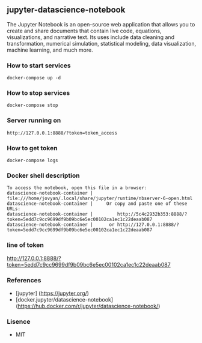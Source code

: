 ## jupyter-datascience-notebook 

The Jupyter Notebook is an open-source web application that allows you to create and share documents that contain live code, equations, visualizations, and narrative text. Its uses include data cleaning and transformation, numerical simulation, statistical modeling, data visualization, machine learning, and much more.


### How to start services
``` shell
docker-compose up -d
```

### How to stop services
``` shell
docker-compose stop
```

### Server running on
```shell
http://127.0.0.1:8888/?token=token_access
```

### How to get token
```shell
docker-compose logs
```
### Docker shell description
```shell
To access the notebook, open this file in a browser:
datascience-notebook-container |         file:///home/jovyan/.local/share/jupyter/runtime/nbserver-6-open.html
datascience-notebook-container |     Or copy and paste one of these URLs:
datascience-notebook-container |         http://5c4c2932b353:8888/?token=5edd7c9cc9699df9b09bc6e5ec00102ca1ec1c22deaab087
datascience-notebook-container |      or http://127.0.0.1:8888/?token=5edd7c9cc9699df9b09bc6e5ec00102ca1ec1c22deaab087
```
### line of token
http://127.0.0.1:8888/?token=5edd7c9cc9699df9b09bc6e5ec00102ca1ec1c22deaab087


### References
- [jupyter] (https://jupyter.org/)
- [docker.jupyter/datascience-notebook] (https://hub.docker.com/r/jupyter/datascience-notebook/)

### Lisence
- MIT